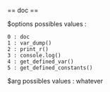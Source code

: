 == doc ==

$options possibles values :

    0 : doc
    1 : var_dump()
    2 : print_r()
    3 : console.log()
    4 : get_defined_var()
    5 : get_defined_constants()
        
$arg possibles values : whatever